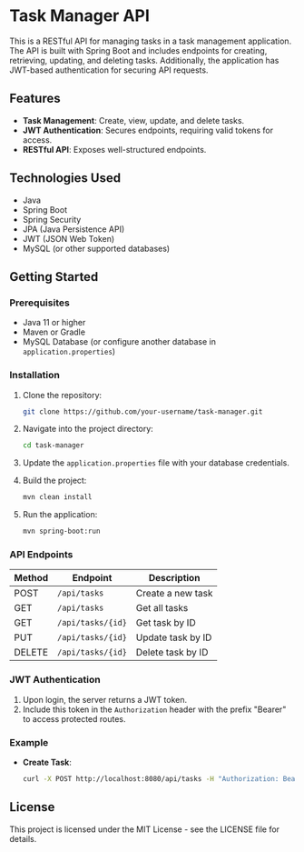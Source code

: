 
# Task Manager API

This is a RESTful API for managing tasks in a task management application. The API is built with Spring Boot and includes endpoints for creating, retrieving, updating, and deleting tasks. Additionally, the application has JWT-based authentication for securing API requests.

## Features

- **Task Management**: Create, view, update, and delete tasks.
- **JWT Authentication**: Secures endpoints, requiring valid tokens for access.
- **RESTful API**: Exposes well-structured endpoints.

## Technologies Used

- Java
- Spring Boot
- Spring Security
- JPA (Java Persistence API)
- JWT (JSON Web Token)
- MySQL (or other supported databases)

## Getting Started

### Prerequisites

- Java 11 or higher
- Maven or Gradle
- MySQL Database (or configure another database in `application.properties`)

### Installation

1. Clone the repository:

   ```bash
   git clone https://github.com/your-username/task-manager.git
   ```

2. Navigate into the project directory:

   ```bash
   cd task-manager
   ```

3. Update the `application.properties` file with your database credentials.

4. Build the project:

   ```bash
   mvn clean install
   ```

5. Run the application:

   ```bash
   mvn spring-boot:run
   ```

### API Endpoints

| Method | Endpoint       | Description                |
| ------ | -------------- | -------------------------- |
| POST   | `/api/tasks`   | Create a new task          |
| GET    | `/api/tasks`   | Get all tasks              |
| GET    | `/api/tasks/{id}` | Get task by ID           |
| PUT    | `/api/tasks/{id}` | Update task by ID       |
| DELETE | `/api/tasks/{id}` | Delete task by ID       |

### JWT Authentication

1. Upon login, the server returns a JWT token.
2. Include this token in the `Authorization` header with the prefix "Bearer" to access protected routes.

### Example

- **Create Task**:
  ```bash
  curl -X POST http://localhost:8080/api/tasks -H "Authorization: Bearer <JWT_TOKEN>" -d '{"name":"Task 1","description":"Sample Task","status":"TO_DO"}' -H "Content-Type: application/json"
  ```

## License

This project is licensed under the MIT License - see the LICENSE file for details.
